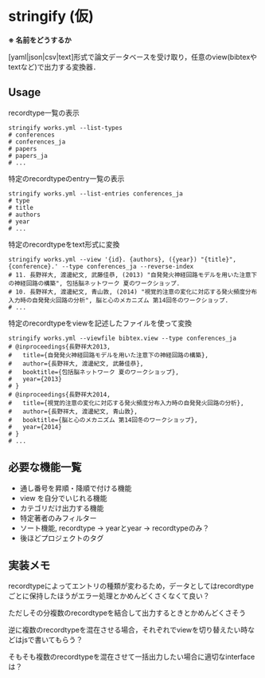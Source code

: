 stringify (仮)
==============

**※ 名前をどうするか**

[yaml|json|csv|text]形式で論文データベースを受け取り，任意のview(bibtexやtextなど)で出力する変換器．

## Usage

recordtype一覧の表示

```
stringify works.yml --list-types
# conferences
# conferences_ja
# papers
# papers_ja
# ...
```

特定のrecordtypeのentry一覧の表示

```
stringify works.yml --list-entries conferences_ja
# type
# title
# authors
# year
# ...
```

特定のrecordtypeをtext形式に変換

```
stringify works.yml --view '{id}. {authors}, ({year}) "{title}", {conference}.' --type conferences_ja --reverse-index
# 11. 長野祥大, 渡邊紀文, 武藤佳恭, (2013) "自発発火神経回路モデルを用いた注意下の神経回路の構築", 包括脳ネットワーク 夏のワークショップ.
# 10. 長野祥大, 渡邊紀文, 青山敦, (2014) "視覚的注意の変化に対応する発火頻度分布入力時の自発発火回路の分析", 脳と心のメカニズム 第14回冬のワークショップ.
# ...
```

特定のrecordtypeをviewを記述したファイルを使って変換

```
stringify works.yml --viewfile bibtex.view --type conferences_ja
# @inproceedings{長野祥大2013,
#   title={自発発火神経回路モデルを用いた注意下の神経回路の構築},
#   author={長野祥大, 渡邊紀文, 武藤佳恭},
#   booktitle={包括脳ネットワーク 夏のワークショップ},
#   year={2013}
# }
# @inproceedings{長野祥大2014,
#   title={視覚的注意の変化に対応する発火頻度分布入力時の自発発火回路の分析},
#   author={長野祥大, 渡邊紀文, 青山敦},
#   booktitle={脳と心のメカニズム 第14回冬のワークショップ},
#   year={2014}
# }
# ...
```

## 必要な機能一覧

- 通し番号を昇順・降順で付ける機能
- view を自分でいじれる機能
- カテゴリだけ出力する機能
- 特定著者のみフィルター
- ソート機能, recordtype -> yearとyear -> recordtypeのみ？
- 後ほどプロジェクトのタグ

## 実装メモ

recordtypeによってエントリの種類が変わるため，データとしてはrecordtypeごとに保持したほうがエラー処理とかめんどくさくなくて良い？

ただしその分複数のrecordtypeを結合して出力するときとかめんどくさそう

逆に複数のrecordtypeを混在させる場合，それぞれでviewを切り替えたい時などはjsで書いてもらう？

そもそも複数のrecordtypeを混在させて一括出力したい場合に適切なinterfaceは？